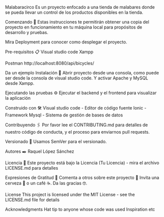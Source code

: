 Malabaracirco
Es un proyecto enfocado a una tienda de malabares donde se pueda llevar un control de los productos disponibles en la tienda.

Comenzando 🚀
Estas instrucciones te permitirán obtener una copia del proyecto en funcionamiento en tu máquina local para propósitos de desarrollo y pruebas.

Mira Deployment para conocer como desplegar el proyecto.

Pre-requisitos 📋
Visual studio code
Xampp

Postman
http://localhost:8080/api/bicycles/

Da un ejemplo
Instalación 🔧
Abrir proyecto desde una consola, como puede ser desde la consola de visual studio code.
Y activar Apache y MySQL desde Xampp.


Ejecutando las pruebas ⚙️
Ejecutar el backend y el frontend para visualizar la aplicación


Construido con 🛠️
Visual studio code - Editor de código fuente
Ionic - Framework
Mysql - Sistema de gestión de bases de datos

Contribuyendo 🖇️
Por favor lee el CONTRIBUTING.md para detalles de nuestro código de conducta, y el proceso para enviarnos pull requests.


Versionado 📌
Usamos SemVer para el versionado.

Autores ✒️
Raquel López Sánchez

Licencia 📄
Este proyecto está bajo la Licencia (Tu Licencia) - mira el archivo LICENSE.md para detalles

Expresiones de Gratitud 🎁
Comenta a otros sobre este proyecto 📢
Invita una cerveza 🍺 o un café ☕.
Da las gracias 🤓.


License
This project is licensed under the MIT License - see the LICENSE.md file for details

Acknowledgments
Hat tip to anyone whose code was used
Inspiration
etc
